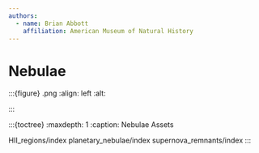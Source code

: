 ```yaml
---
authors:
  - name: Brian Abbott
    affiliation: American Museum of Natural History
---
```



# Nebulae




:::{figure} .png
:align: left
:alt: 


:::


:::{toctree}
:maxdepth: 1
:caption: Nebulae Assets

HII_regions/index
planetary_nebulae/index
supernova_remnants/index
:::
